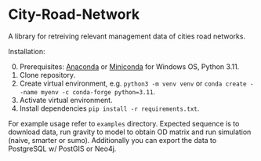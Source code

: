# City-Road-Network
A library for retreiving relevant management data of cities road networks.

Installation:

0. Prerequisites: [Anaconda](https://www.anaconda.com/download) or [Miniconda](https://docs.conda.io/en/latest/miniconda.html) for Windows OS, Python 3.11.
1. Clone repository.
2. Create virtual environment, e.g. `python3 -m venv venv` or `conda create --name myenv -c conda-forge python=3.11`.
3. Activate virtual environment.
4. Install dependencies `pip install -r requirements.txt`.

For example usage refer to `examples` directory. Expected sequence is to download data, run gravity to model to obtain OD matrix and run simulation (naive, smarter or sumo). Additionally you can export the data to PostgreSQL w/ PostGIS or Neo4j.

